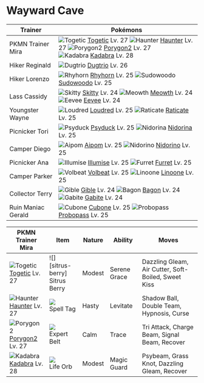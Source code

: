 # Wayward Cave

Trainer                    | Pokémons
---                        | ---
PKMN Trainer Mira          | ![][176]  [Togetic] Lv. 27  ![][093]  [Haunter] Lv. 27  ![][233]  [Porygon2] Lv. 27 <br> ![][064]  [Kadabra] Lv. 28
Hiker Reginald             | ![][051]  [Dugtrio] Lv. 26
Hiker Lorenzo              | ![][111]  [Rhyhorn] Lv. 25  ![][185]  [Sudowoodo] Lv. 25
Lass Cassidy               | ![][300]  [Skitty] Lv. 24  ![][052]  [Meowth] Lv. 24  ![][133]  [Eevee] Lv. 24
Youngster Wayne            | ![][294]  [Loudred] Lv. 25  ![][020]  [Raticate] Lv. 25
Picnicker Tori             | ![][054]  [Psyduck] Lv. 25  ![][030]  [Nidorina] Lv. 25
Camper Diego               | ![][190]  [Aipom] Lv. 25  ![][033]  [Nidorino] Lv. 25
Picnicker Ana              | ![][314]  [Illumise] Lv. 25  ![][162]  [Furret] Lv. 25
Camper Parker              | ![][313]  [Volbeat] Lv. 25  ![][264]  [Linoone] Lv. 25
Collector Terry            | ![][443]  [Gible] Lv. 24  ![][371]  [Bagon] Lv. 24  ![][444]  [Gabite] Lv. 24
Ruin Maniac Gerald         | ![][104]  [Cubone] Lv. 25  ![][476]  [Probopass] Lv. 25

PKMN Trainer Mira | Item         | Nature  | Ability       | Moves
---               | ---          | ---     | ---           | ---
![][176]<br> [Togetic] Lv. 27         | ![][sitrus-berry]<br> Sitrus Berry      | Modest   | Serene Grace        | Dazzling Gleam, Air Cutter, Soft-Boiled, Sweet Kiss
![][093]<br> [Haunter] Lv. 27         | ![][spell-tag]<br> Spell Tag            | Hasty    | Levitate            | Shadow Ball, Double Team, Hypnosis, Curse
![][233]<br> [Porygon2] Lv. 27        | ![][expert-belt]<br> Expert Belt        | Calm     | Trace               | Tri Attack, Charge Beam, Signal Beam, Recover
![][064]<br> [Kadabra] Lv. 28         | ![][life-orb]<br> Life Orb              | Modest   | Magic Guard         | Psybeam, Grass Knot, Dazzling Gleam, Recover
[020]: https://raw.githubusercontent.com/PokeAPI/sprites/master/sprites/pokemon/20.png "Raticate"
[030]: https://raw.githubusercontent.com/PokeAPI/sprites/master/sprites/pokemon/30.png "Nidorina"
[033]: https://raw.githubusercontent.com/PokeAPI/sprites/master/sprites/pokemon/33.png "Nidorino"
[051]: https://raw.githubusercontent.com/PokeAPI/sprites/master/sprites/pokemon/51.png "Dugtrio"
[052]: https://raw.githubusercontent.com/PokeAPI/sprites/master/sprites/pokemon/52.png "Meowth"
[054]: https://raw.githubusercontent.com/PokeAPI/sprites/master/sprites/pokemon/54.png "Psyduck"
[064]: https://raw.githubusercontent.com/PokeAPI/sprites/master/sprites/pokemon/64.png "Kadabra"
[093]: https://raw.githubusercontent.com/PokeAPI/sprites/master/sprites/pokemon/93.png "Haunter"
[104]: https://raw.githubusercontent.com/PokeAPI/sprites/master/sprites/pokemon/104.png "Cubone"
[111]: https://raw.githubusercontent.com/PokeAPI/sprites/master/sprites/pokemon/111.png "Rhyhorn"
[133]: https://raw.githubusercontent.com/PokeAPI/sprites/master/sprites/pokemon/133.png "Eevee"
[162]: https://raw.githubusercontent.com/PokeAPI/sprites/master/sprites/pokemon/162.png "Furret"
[176]: https://raw.githubusercontent.com/PokeAPI/sprites/master/sprites/pokemon/176.png "Togetic"
[185]: https://raw.githubusercontent.com/PokeAPI/sprites/master/sprites/pokemon/185.png "Sudowoodo"
[190]: https://raw.githubusercontent.com/PokeAPI/sprites/master/sprites/pokemon/190.png "Aipom"
[233]: https://raw.githubusercontent.com/PokeAPI/sprites/master/sprites/pokemon/233.png "Porygon2"
[264]: https://raw.githubusercontent.com/PokeAPI/sprites/master/sprites/pokemon/264.png "Linoone"
[294]: https://raw.githubusercontent.com/PokeAPI/sprites/master/sprites/pokemon/294.png "Loudred"
[300]: https://raw.githubusercontent.com/PokeAPI/sprites/master/sprites/pokemon/300.png "Skitty"
[313]: https://raw.githubusercontent.com/PokeAPI/sprites/master/sprites/pokemon/313.png "Volbeat"
[314]: https://raw.githubusercontent.com/PokeAPI/sprites/master/sprites/pokemon/314.png "Illumise"
[371]: https://raw.githubusercontent.com/PokeAPI/sprites/master/sprites/pokemon/371.png "Bagon"
[443]: https://raw.githubusercontent.com/PokeAPI/sprites/master/sprites/pokemon/443.png "Gible"
[444]: https://raw.githubusercontent.com/PokeAPI/sprites/master/sprites/pokemon/444.png "Gabite"
[476]: https://raw.githubusercontent.com/PokeAPI/sprites/master/sprites/pokemon/476.png "Probopass"
[Raticate]: /pokemon_changes/020.md
[Nidorina]: /pokemon_changes/030.md
[Nidorino]: /pokemon_changes/033.md
[Dugtrio]: /pokemon_changes/051.md
[Meowth]: /pokemon_changes/052.md
[Psyduck]: /pokemon_changes/054.md
[Kadabra]: /pokemon_changes/064.md
[Haunter]: /pokemon_changes/093.md
[Cubone]: /pokemon_changes/104.md
[Rhyhorn]: /pokemon_changes/111.md
[Eevee]: /pokemon_changes/133.md
[Furret]: /pokemon_changes/162.md
[Togetic]: /pokemon_changes/176.md
[Sudowoodo]: /pokemon_changes/185.md
[Aipom]: /pokemon_changes/190.md
[Porygon2]: /pokemon_changes/233.md
[Linoone]: /pokemon_changes/264.md
[Loudred]: /pokemon_changes/294.md
[Skitty]: /pokemon_changes/300.md
[Volbeat]: /pokemon_changes/313.md
[Illumise]: /pokemon_changes/314.md
[Bagon]: /pokemon_changes/371.md
[Gible]: /pokemon_changes/443.md
[Gabite]: /pokemon_changes/444.md
[Probopass]: /pokemon_changes/476.md
[expert-belt]: https://raw.githubusercontent.com/PokeAPI/sprites/master/sprites/items/expert-belt.png
[spell-tag]: https://raw.githubusercontent.com/PokeAPI/sprites/master/sprites/items/spell-tag.png
[life-orb]: https://raw.githubusercontent.com/PokeAPI/sprites/master/sprites/items/life-orb.png
